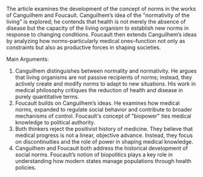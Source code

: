 The article examines the development of the concept of norms in the works of Canguilhem and Foucault. Canguilhem’s idea of the "normativity of the living" is explored; he contends that health is not merely the absence of disease but the capacity of the living organism to establish new norms in response to changing conditions. Foucault then extends Canguilhem’s ideas by analyzing how norms–particularly medical ones–function not only as constraints but also as productive forces in shaping societies.

Main Arguments:
1. Canguilhem distinguishes between normality and normativity. He argues that living organisms
are not passive recipients of norms; instead, they actively create and modify norms to adapt to
new situations. His work in medical philosophy critiques the reduction of health and disease in
purely quantitative terms.
2. Foucault builds on Canguilhem’s ideas. He examines how medical norms, expanded to
regulate social behavior and contribute to broader mechanisms of control. Foucault's concept
of "biopower" ties medical knowledge to political authority.
3. Both thinkers reject the positivist history of medicine. They believe that medical progress is not
a linear, objective advance. Instead, they focus on discontinuities and the role of power in
shaping medical knowledge.
4. Canguilhem and Foucault both address the historical development of social norms. Foucault’s
notion of biopolitics plays a key role in understanding how modern states manage populations
through health policies.